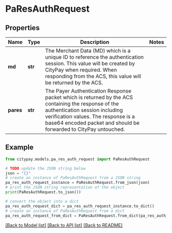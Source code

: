 # PaResAuthRequest


## Properties

Name | Type | Description | Notes
------------ | ------------- | ------------- | -------------
**md** | **str** | The Merchant Data (MD) which is a unique ID to reference the authentication session.  This value will be created by CityPay when required. When responding from the ACS, this value will be returned by the ACS.  | 
**pares** | **str** | The Payer Authentication Response packet which is returned by the ACS containing the  response of the authentication session including verification values. The response  is a base64 encoded packet and should be forwarded to CityPay untouched.  | 

## Example

```python
from citypay.models.pa_res_auth_request import PaResAuthRequest

# TODO update the JSON string below
json = "{}"
# create an instance of PaResAuthRequest from a JSON string
pa_res_auth_request_instance = PaResAuthRequest.from_json(json)
# print the JSON string representation of the object
print(PaResAuthRequest.to_json())

# convert the object into a dict
pa_res_auth_request_dict = pa_res_auth_request_instance.to_dict()
# create an instance of PaResAuthRequest from a dict
pa_res_auth_request_from_dict = PaResAuthRequest.from_dict(pa_res_auth_request_dict)
```
[[Back to Model list]](../README.md#documentation-for-models) [[Back to API list]](../README.md#documentation-for-api-endpoints) [[Back to README]](../README.md)


